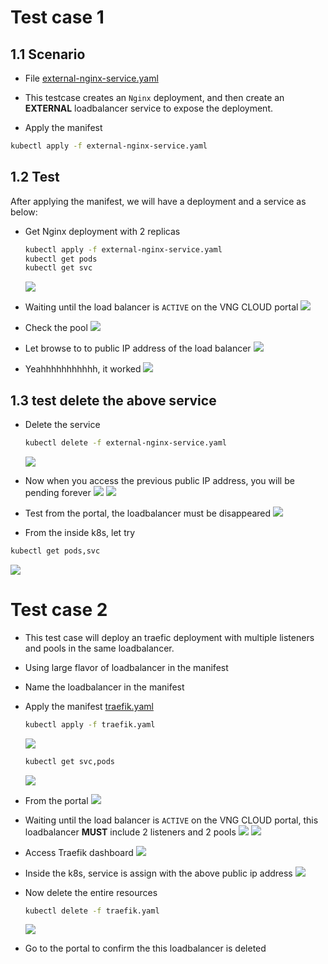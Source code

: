 # Test case 1
## 1.1 Scenario
- File [external-nginx-service.yaml](./../manifests/external/external-nginx-service.yaml)
- This testcase creates an `Nginx` deployment, and then create an **EXTERNAL** loadbalancer service to expose the deployment.

- Apply the manifest
```bash
kubectl apply -f external-nginx-service.yaml
```

## 1.2 Test
After applying the manifest, we will have a deployment and a service as below:
- Get Nginx deployment with 2 replicas
  ```bash
  kubectl apply -f external-nginx-service.yaml
  kubectl get pods
  kubectl get svc
  ```
  ![](./img/external/01.png)


- Waiting until the load balancer is `ACTIVE` on the VNG CLOUD portal
  ![](./img/external/02.png)

- Check the pool
  ![](./img/external/03.png)

- Let browse to to public IP address of the load balancer
  ![](./img/external/04.png)

- Yeahhhhhhhhhhh, it worked
  ![](./img/external/05.png)

## 1.3 test delete the above service
- Delete the service
  ```bash
  kubectl delete -f external-nginx-service.yaml
  ```
  ![](./img/external/06.png)


- Now when you access the previous public IP address, you will be pending forever
  ![](./img/external/07.png)
  ![](./img/external/10.png)

- Test from the portal, the loadbalancer must be disappeared
  ![](./img/external/08.png)

- From the inside k8s, let try
```bash
kubectl get pods,svc
```
![](./img/external/09.png)

# Test case 2

- This test case will deploy an traefic deployment with multiple listeners and pools in the same loadbalancer.
- Using large flavor of loadbalancer in the manifest
- Name the loadbalancer in the manifest
- Apply the manifest [traefik.yaml](./../manifests/external-local-tp/traefik.yaml)
  ```bash
  kubectl apply -f traefik.yaml
  ```
  ![](./img/external-local-tp/01.png)

  ```bash
  kubectl get svc,pods
  ```
  ![](./img/external-local-tp/02.png)

- From the portal
  ![](./img/external-local-tp/03.png)

- Waiting until the load balancer is `ACTIVE` on the VNG CLOUD portal, this loadbalancer **MUST** include 2 listeners and 2 pools
  ![](./img/external-local-tp/04.png)
  ![](./img/external-local-tp/05.png)

- Access Traefik dashboard
  ![](./img/external-local-tp/06.png)

- Inside the k8s, service is assign with the above public ip address
  ![](./img/external-local-tp/07.png)


- Now delete the entire resources
  ```bash
  kubectl delete -f traefik.yaml
  ```
  ![](./img/external-local-tp/08.png)

- Go to the portal to confirm the this loadbalancer is deleted